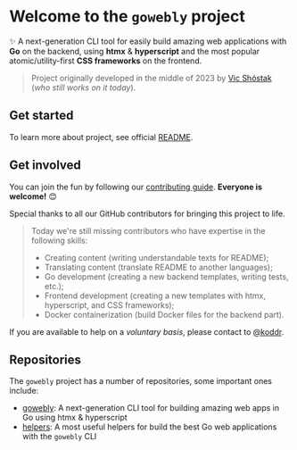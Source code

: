# Welcome to the `gowebly` project

✨ A next-generation CLI tool for easily build amazing web applications with 
**Go** on the backend, using **htmx** & **hyperscript** and the most popular 
atomic/utility-first **CSS frameworks** on the frontend.

> Project originally developed in the middle of 2023 by 
> [Vic Shóstak][vic_shostak_url] (_who still works on it today_).

## Get started

To learn more about project, see official [README][gowebly_url].

## Get involved

You can join the fun by following our 
[contributing guide][repo_contributing_url]. **Everyone is welcome!** 😊

Special thanks to all our GitHub contributors for bringing this project to life.

> Today we're still missing contributors who have expertise in the following 
> skills:
>
> - Creating content (writing understandable texts for README);
> - Translating content (translate README to another languages);
> - Go development (creating a new backend templates, writing tests, etc.);
> - Frontend development (creating a new templates with htmx, hyperscript, 
> and CSS frameworks);
> - Docker containerization (build Docker files for the backend part).

If you are available to help on a _voluntary basis_, please contact to 
[@koddr][vic_shostak_url].

## Repositories

The `gowebly` project has a number of repositories, some important ones include:

- [gowebly][gowebly_url]: A next-generation CLI tool for building amazing 
  web apps in Go using htmx & hyperscript
- [helpers][gowebly_helpers_url]: A most useful helpers for build the best 
  Go web applications with the `gowebly` CLI

<!-- Links -->

[vic_shostak_url]: https://github.com/koddr
[repo_contributing_url]: https://github.com/gowebly/.github/blob/main/CONTRIBUTING.md

<!-- Repositories -->

[gowebly_url]: https://github.com/gowebly/gowebly
[gowebly_helpers_url]: https://github.com/gowebly/helpers
